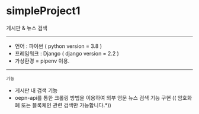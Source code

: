 # simpleProject1
게시판 &amp; 뉴스  검색

-------------------------------------------------------------------------------------------------

* 언어 : 파이썬 ( python version = 3.8 )
* 프레임워크 : Django ( django version = 2.2 )
* 가상환경 = pipenv 이용.

-------------------------------------------------------------------------------------------------
 ` 기능 `
* 게시판 내 검색 기능 
* oepn-api를 통한 크롤링 방법을 이용하여 외부 영문 뉴스 검색 기능 구현  (( 암호화폐 또는 블록체인 관련 검색만 가능합니다.*)) 
 
   
   
  
